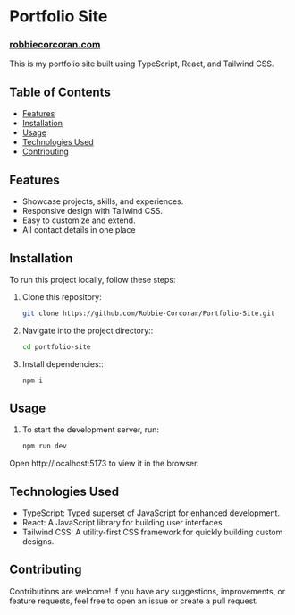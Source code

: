 # Portfolio Site

### [robbiecorcoran.com](https://robbiecorcoran.com)

This is my portfolio site built using TypeScript, React, and Tailwind CSS.

## Table of Contents

- [Features](#features)
- [Installation](#installation)
- [Usage](#usage)
- [Technologies Used](#technologies-used)
- [Contributing](#contributing)

## Features

- Showcase projects, skills, and experiences.
- Responsive design with Tailwind CSS.
- Easy to customize and extend.
- All contact details in one place

## Installation

To run this project locally, follow these steps:

1. Clone this repository:

   ```bash
   git clone https://github.com/Robbie-Corcoran/Portfolio-Site.git
   ```

1. Navigate into the project directory::

   ```bash
   cd portfolio-site
   ```

1. Install dependencies::

   ```bash
   npm i
   ```

## Usage

1. To start the development server, run:

   ```bash
   npm run dev
   ```

Open http://localhost:5173 to view it in the browser.

## Technologies Used

- TypeScript: Typed superset of JavaScript for enhanced development.
- React: A JavaScript library for building user interfaces.
- Tailwind CSS: A utility-first CSS framework for quickly building custom designs.

## Contributing

Contributions are welcome! If you have any suggestions, improvements, or feature requests, feel free to open an issue or create a pull request.
